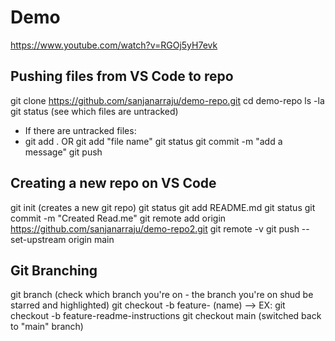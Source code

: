 # Demo
https://www.youtube.com/watch?v=RGOj5yH7evk

## Pushing files from VS Code to repo
git clone https://github.com/sanjanarraju/demo-repo.git
cd demo-repo
ls -la
git status (see which files are untracked)
  - If there are untracked files:
  - git add .    OR      git add "file name"
git status
git commit -m "add a message"
git push


## Creating a new repo on VS Code

git init  (creates a new git repo)
git status
git add README.md
git status
git commit -m "Created Read.me"
git remote add origin https://github.com/sanjanarraju/demo-repo2.git
git remote -v
git push --set-upstream origin main


## Git Branching
git branch  (check which branch you're on - the branch you're on shud be starred and highlighted)
git checkout -b feature- (name) --> EX: git checkout -b feature-readme-instructions
git checkout main  (switched back to "main" branch)


